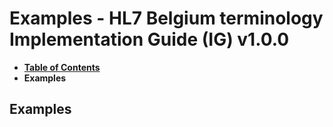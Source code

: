 # Examples - HL7 Belgium terminology Implementation Guide (IG) v1.0.0

* [**Table of Contents**](toc.md)
* **Examples**

## Examples

